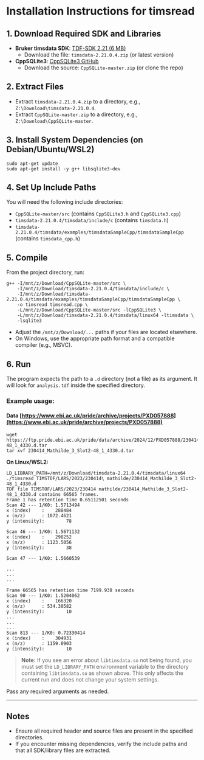 # Installation Instructions for timsread

## 1. Download Required SDK and Libraries

- **Bruker timsdata SDK**: [TDF-SDK 2.21 (6 MB)](https://www.bruker.com/protected/en/services/software-downloads/mass-spectrometry/raw-data-access-libraries.html?scrollToFormContent=tdf)
    - Download the file: `timsdata-2.21.0.4.zip` (or latest version)
- **CppSQLite3**: [CppSQLite3 GitHub](https://github.com/neosmart/CppSQLite)
    - Download the source: `CppSQLite-master.zip` (or clone the repo)

## 2. Extract Files

- Extract `timsdata-2.21.0.4.zip` to a directory, e.g., `Z:\Download\timsdata-2.21.0.4`.
- Extract `CppSQLite-master.zip` to a directory, e.g., `Z:\Download\CppSQLite-master`.

## 3. Install System Dependencies (on Debian/Ubuntu/WSL2)

```
sudo apt-get update
sudo apt-get install -y g++ libsqlite3-dev
```

## 4. Set Up Include Paths

You will need the following include directories:
- `CppSQLite-master/src` (contains `CppSQLite3.h` and `CppSQLite3.cpp`)
- `timsdata-2.21.0.4/timsdata/include/c` (contains `timsdata.h`)
- `timsdata-2.21.0.4/timsdata/examples/timsdataSampleCpp/timsdataSampleCpp` (contains `timsdata_cpp.h`)

## 5. Compile

From the project directory, run:

```
g++ -I/mnt/z/Download/CppSQLite-master/src \
    -I/mnt/z/Download/timsdata-2.21.0.4/timsdata/include/c \
    -I/mnt/z/Download/timsdata-2.21.0.4/timsdata/examples/timsdataSampleCpp/timsdataSampleCpp \
    -o timsread timsread.cpp \
    -L/mnt/z/Download/CppSQLite-master/src -lCppSQLite3 \
    -L/mnt/z/Download/timsdata-2.21.0.4/timsdata/linux64 -ltimsdata \
    -lsqlite3
```

- Adjust the `/mnt/z/Download/...` paths if your files are located elsewhere.
- On Windows, use the appropriate path format and a compatible compiler (e.g., MSVC).

## 6. Run

The program expects the path to a `.d` directory (not a file) as its argument. It will look for `analysis.tdf` inside the specified directory.

### Example usage:

#### Data [https://www.ebi.ac.uk/pride/archive/projects/PXD057888](https://www.ebi.ac.uk/pride/archive/projects/PXD057888) 

```
wget https://ftp.pride.ebi.ac.uk/pride/data/archive/2024/12/PXD057888/230414_Mathilde_3_Slot2-48_1_4330.d.tar
tar xvf 230414_Mathilde_3_Slot2-48_1_4330.d.tar
```

**On Linux/WSL2:**
```
LD_LIBRARY_PATH=/mnt/z/Download/timsdata-2.21.0.4/timsdata/linux64 ./timsread TIMSTOF/LARS/2023/230414\ mathilde/230414_Mathilde_3_Slot2-48_1_4330.d
TDF file TIMSTOF/LARS/2023/230414 mathilde/230414_Mathilde_3_Slot2-48_1_4330.d contains 66565 frames.
Frame 1 has retention time 0.65112501 seconds
Scan 42 --- 1/K0: 1.5713494
x (index)    :    288484 
x (m/z)      : 1072.4621 
y (intensity):        78 

Scan 46 --- 1/K0: 1.5671132
x (index)    :    298252 
x (m/z)      : 1123.5056 
y (intensity):        38 

Scan 47 --- 1/K0: 1.5660539

...
...
...

Frame 66565 has retention time 7199.938 seconds
Scan 90 --- 1/K0: 1.5204062
x (index)    :    166320 
x (m/z)      : 534.30582 
y (intensity):        10 
...
...
...
Scan 813 --- 1/K0: 0.72330414
x (index)    :    304931 
x (m/z)      : 1159.0903 
y (intensity):        10 

```

> **Note:** If you see an error about `libtimsdata.so` not being found, you must set the `LD_LIBRARY_PATH` environment variable to the directory containing `libtimsdata.so` as shown above. This only affects the current run and does not change your system settings.


Pass any required arguments as needed.

---

## Notes
- Ensure all required header and source files are present in the specified directories.
- If you encounter missing dependencies, verify the include paths and that all SDK/library files are extracted.


